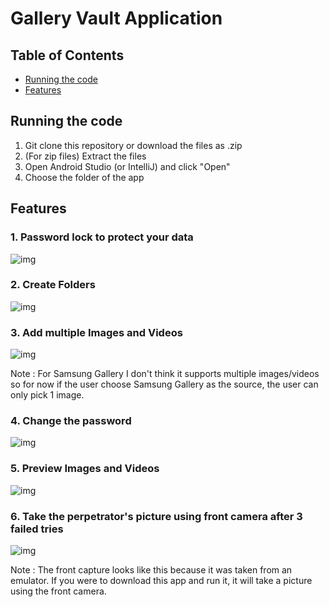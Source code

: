 # Gallery Vault Application

## Table of Contents
* [Running the code](#running-the-code)
* [Features](#features)


## Running the code
1. Git clone this repository or download the files as .zip
2. (For zip files) Extract the files
3. Open Android Studio (or IntelliJ) and click "Open"
4. Choose the folder of the app 

## Features
### 1. Password lock to protect your data

![img](https://github.com/sesiliafenina/gallery-vault/blob/images/passcode.JPG)

### 2. Create Folders

![img](https://github.com/sesiliafenina/gallery-vault/blob/images/create_album.JPG)

### 3. Add multiple Images and Videos

![img](https://github.com/sesiliafenina/gallery-vault/blob/images/add_images_videos.JPG)

Note : For Samsung Gallery I don't think it supports multiple images/videos so for now if the user choose Samsung Gallery as the source, the user can only pick 1 image.

### 4. Change the password

![img](https://github.com/sesiliafenina/gallery-vault/blob/images/change_password.JPG)

### 5. Preview Images and Videos

![img](https://github.com/sesiliafenina/gallery-vault/blob/images/preview_videos.JPG)

### 6. Take the perpetrator's picture using front camera after 3 failed tries

![img](https://github.com/sesiliafenina/gallery-vault/blob/images/front_capture.JPG)

Note : The front capture looks like this because it was taken from an emulator. If you were to download this app and run it, it will take a picture using the front camera.
